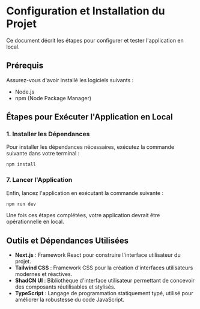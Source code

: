 
# Configuration et Installation du Projet

Ce document décrit les étapes pour configurer et tester l'application en local.

## Prérequis

Assurez-vous d'avoir installé les logiciels suivants :

- Node.js
- npm (Node Package Manager)

## Étapes pour Exécuter l'Application en Local

### 1. Installer les Dépendances
Pour installer les dépendances nécessaires, exécutez la commande suivante dans votre terminal :
```bash
npm install
```
### 7. Lancer l'Application
Enfin, lancez l'application en exécutant la commande suivante :
```bash
npm run dev
```

Une fois ces étapes complétées, votre application devrait être opérationnelle en local.

## Outils et Dépendances Utilisées

- **Next.js** : Framework React pour construire l'interface utilisateur du projet.
- **Tailwind CSS** : Framework CSS pour la création d'interfaces utilisateurs modernes et réactives.
- **ShadCN UI** : Bibliothèque d'interface utilisateur permettant de concevoir des composants réutilisables et stylisés.
- **TypeScript** : Langage de programmation statiquement typé, utilisé pour améliorer la robustesse du code JavaScript.